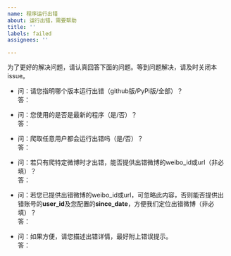 ```yaml
---
name: 程序运行出错
about: 运行出错，需要帮助
title: ''
labels: failed
assignees: ''

---
```


为了更好的解决问题，请认真回答下面的问题。等到问题解决，请及时关闭本issue。<br>

- 问：请您指明哪个版本运行出错（github版/PyPi版/全部）？<br>
答：

- 问：您使用的是否是最新的程序（是/否）？<br>
答：

- 问：爬取任意用户都会运行出错吗（是/否）？<br>
答：

- 问：若只有爬特定微博时才出错，能否提供出错微博的weibo_id或url（非必填）？<br>
答：

- 问：若您已提供出错微博的weibo_id或url，可忽略此内容，否则能否提供出错账号的**user_id**及您配置的**since_date**，方便我们定位出错微博（非必填）？<br>
答：

- 问：如果方便，请您描述出错详情，最好附上错误提示。<br>
答：
